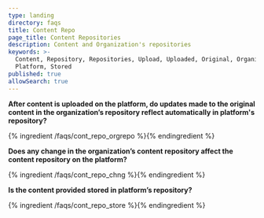 ```yaml
---
type: landing
directory: faqs
title: Content Repo
page_title: Content Repositories
description: Content and Organization's repositories
keywords: >-
  Content, Repository, Repositories, Upload, Uploaded, Original, Organization,
  Platform, Stored 
published: true
allowSearch: true
---
```



**After content is uploaded on the platform, do updates made to the original content in the organization’s repository reflect automatically in platform's repository?**

{% ingredient /faqs/cont_repo_orgrepo %}{% endingredient %}

**Does any change in the organization’s content repository affect the content repository on the platform?**

{% ingredient /faqs/cont_repo_chng %}{% endingredient %}

**Is the content provided stored in platform’s repository?**

{% ingredient /faqs/cont_repo_store %}{% endingredient %}
